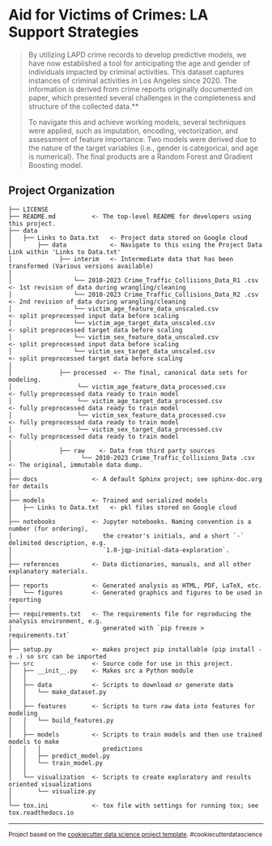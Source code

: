 Aid for Victims of Crimes: LA Support Strategies
=============================================

> By utilizing LAPD crime records to develop predictive models, we have now established a tool for anticipating the age and gender of individuals impacted by criminal activities. This dataset captures instances of criminal activities in Los Angeles since 2020. The information is derived from crime reports originally documented on paper, which presented several challenges in the completeness and structure of the collected data.**
> 
>To navigate this and achieve working models, several techniques were applied, such as imputation, encoding, vectorization, and assessment of feature importance. Two models were derived due to the nature of the target variables (i.e., gender is categorical, and age is numerical). The final products are a Random Forest and Gradient Boosting model.

Project Organization
------------

    ├── LICENSE
    ├── README.md          <- The top-level README for developers using this project.
    ├── data
    │   ├── Links to Data.txt   <- Project data stored on Google cloud  
    │       ├── data            <- Navigate to this using the Project Data Link within 'Links to Data.txt'
    │             ├── interim   <- Intermediate data that has been transformed (Various versions available)
    │                 
    │                 └── 2010-2023 Crime_Traffic_Collisions_Data_R1 .csv     <- 1st revision of data during wrangling/cleaning
    │                 └── 2010-2023 Crime_Traffic_Collisions_Data_R2 .csv     <- 2nd revision of data during wrangling/cleaning
    │                 └── victim_age_feature_data_unscaled.csv                <- split preprocessed input data before scaling
    │                 └── victim_age_target_data_unscaled.csv                 <- split preprocessed target data before scaling
    │                 └── victim_sex_feature_data_unscaled.csv                <- split preprocessed input data before scaling
    │                 └── victim_sex_target_data_unscaled.csv                 <- split preprocessed target data before scaling
    │    
    │             ├── processed  <- The final, canonical data sets for modeling.                                  
    │                  └── victim_age_feature_data_processed.csv           <- fully preprocessed data ready to train model
    │                  └── victim_age_target_data_processed.csv            <- fully preprocessed data ready to train model
    │                  └── victim_sex_feature_data_processed.csv           <- fully preprocessed data ready to train model
    │                  └── victim_sex_target_data_processed.csv            <- fully preprocessed data ready to train model
    │                  
    │             ├── raw    <- Data from third party sources
    │                   └── 2010-2023 Crime_Traffic_Collisions_Data .csv  <- The original, immutable data dump.   
    │
    ├── docs               <- A default Sphinx project; see sphinx-doc.org for details
    │
    ├── models             <- Trained and serialized models
    │   ├── Links to Data.txt   <- pkl files stored on Google cloud  
    │
    ├── notebooks          <- Jupyter notebooks. Naming convention is a number (for ordering),
    │                         the creator's initials, and a short `-` delimited description, e.g.
    │                         `1.0-jqp-initial-data-exploration`.
    │
    ├── references         <- Data dictionaries, manuals, and all other explanatory materials.
    │
    ├── reports            <- Generated analysis as HTML, PDF, LaTeX, etc.
    │   └── figures        <- Generated graphics and figures to be used in reporting
    │
    ├── requirements.txt   <- The requirements file for reproducing the analysis environment, e.g.
    │                         generated with `pip freeze > requirements.txt`
    │
    ├── setup.py           <- makes project pip installable (pip install -e .) so src can be imported
    ├── src                <- Source code for use in this project.
    │   ├── __init__.py    <- Makes src a Python module
    │   │
    │   ├── data           <- Scripts to download or generate data
    │   │   └── make_dataset.py
    │   │
    │   ├── features       <- Scripts to turn raw data into features for modeling
    │   │   └── build_features.py
    │   │
    │   ├── models         <- Scripts to train models and then use trained models to make
    │   │   │                 predictions
    │   │   ├── predict_model.py
    │   │   └── train_model.py
    │   │
    │   └── visualization  <- Scripts to create exploratory and results oriented visualizations
    │       └── visualize.py
    │
    └── tox.ini            <- tox file with settings for running tox; see tox.readthedocs.io


--------

<p><small>Project based on the <a target="_blank" href="https://drivendata.github.io/cookiecutter-data-science/">cookiecutter data science project template</a>. #cookiecutterdatascience</small></p>
